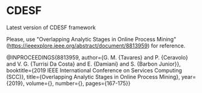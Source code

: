 # CDESF
Latest version of CDESF framework

Please, use "Overlapping Analytic Stages in Online Process Mining" (https://ieeexplore.ieee.org/abstract/document/8813959) for reference.

@INPROCEEDINGS{8813959,
  author={G. M. {Tavares} and P. {Ceravolo} and V. G. {Turrisi Da Costa} and E. {Damiani} and S. {Barbon Junior}},
  booktitle={2019 IEEE International Conference on Services Computing (SCC)}, 
  title={Overlapping Analytic Stages in Online Process Mining}, 
  year={2019},
  volume={},
  number={},
  pages={167-175}}
